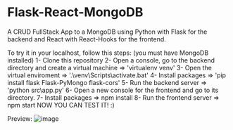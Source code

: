 # Flask-React-MongoDB
A CRUD FullStack App to a MongoDB using Python with Flask for the backend and React with React-Hooks for the frontend.

To try it in your localhost, follow this steps: (you must have MongoDB installed)
1- Clone this repository
2- Open a console, go to the backend directory and create a virtual machine => 'virtualenv venv'
3- Open the virtual enviroment => '.\venv\Scripts\activate.bat' 
4- Install packages => 'pip install flask Flask-PyMongo flask-cors'
5- Run the backend server => 'python src\app.py'
6- Open a new console for the frontend and go to its directory.
7- Install packages => npm install
8- Run the frontend server => npm start
NOW YOU CAN TEST IT! :)

Preview:
![image](https://github.com/JoanMaGam/Flask-React-MongoDB/assets/122151033/f7f49cd0-8757-4a35-aa5b-85b874427753)

